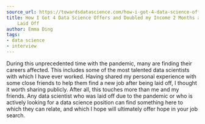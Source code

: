 ```yaml
---
source_url: https://towardsdatascience.com/how-i-got-4-data-science-offers-and-doubled-my-income-2-months-after-being-laid-off-b3b6d2de6938
title: How I Got 4 Data Science Offers and Doubled my Income 2 Months after being
    Laid Off
author: Emma Ding
tags:
- data science
- interview
---
```

During this unprecedented time with the pandemic, many are finding their careers affected. This includes some of the most talented data scientists with which I have ever worked. Having shared my personal experience with some close friends to help them find a new job after being laid off, I thought it worth sharing publicly. After all, this touches more than me and my friends. Any data scientist who was laid off due to the pandemic or who is actively looking for a data science position can find something here to which they can relate, and which I hope will ultimately offer hope in your job search.